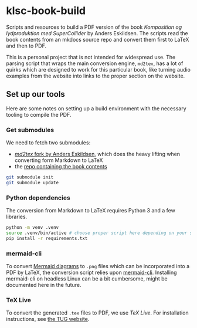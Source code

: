 # klsc-book-build

Scripts and resources to build a PDF version of the book *Komposition og lydproduktion med SuperCollider* by Anders Eskildsen. The scripts read the book contents from an mkdocs source repo and convert them first to LaTeX and then to PDF.

This is a personal project that is not intended for widespread use. The parsing script that wraps the main conversion engine, `md2tex`, has a lot of quirks which are designed to work for this particular book, like turning audio examples from the website into links to the proper section on the website.

## Set up our tools

Here are some notes on setting up a build environment with the necessary tooling to compile the PDF.

### Get submodules

We need to fetch two submodules:

- [*md2tex* fork by Anders Eskildsen](https://github.com/aeskildsen/md2tex), which does the heavy lifting when converting form Markdown to LaTeX
- the [repo containing the book contents](https://aeskildsen.gitlab.com/komposition-og-lydproduktion-med-supercollider)

```bash
git submodule init
git submodule update
```

### Python dependencies

The conversion from Markdown to LaTeX requires Python 3 and a few libraries.

```bash title="Install python dependencies"
python -m venv .venv
source .venv/bin/active # choose proper script here depending on your shell
pip install -r requirements.txt
```

### mermaid-cli

To convert [Mermaid diagrams](https://mermaid.js.org/) to `.png` files which can be incorporated into a PDF by LaTeX, the conversion script relies upon [mermaid-cli](https://github.com/mermaid-js/mermaid-cli). Installing mermaid-cli on  headless Linux can be a bit cumbersome, might be documented here in the future.

### TeX Live

To convert the generated `.tex` files to PDF, we use *TeX Live*. For installation instructions, see [the TUG website](https://tug.org/texlive/).
